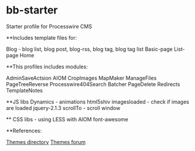 # bb-starter
Starter profile for Processwire CMS

**Includes template files for:

Blog - blog list, blog post, blog-rss, blog tag, blog tag list
Basic-page
List-page
Home



**This profiles includes modules:

AdminSaveActsion
AIOM
CropImages
MapMaker
ManageFiles
PageTreeReverse
Processwire404Search
Batcher
PageDelete
Redirects
TemplateNotes


**JS libs
Dynamics - animations
html5shiv
imagesloaded - check if images are loaded
jquery-2.1.3
scrollTo - scroll window


** CSS libs - using LESS with AIOM
font-awesome


**References:

[Themes directory](http://modules.processwire.com/categories/site-profile/)
[Themes forum](https://processwire.com/talk/forum/12-themes-and-profiles/)

